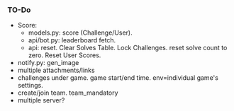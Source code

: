 ### TO-Do
- Score:
    - models.py: score (Challenge/User).
    - api/bot.py: leaderboard fetch. 
    - api: reset. Clear Solves Table. Lock Challenges. reset solve count to zero. Reset User Scores.
- notify.py: gen_image
- multiple attachments/links
- challenges under game. game start/end time. env=individual game's settings.
- create/join team. team_mandatory
- multiple server?
